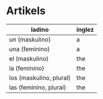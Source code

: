 # Artikels

ladino             | inglez
------------------ | ---------
un (maskulino)     | a
una (feminino)     | a
el (maskulino)     | the
la (feminino)      | the
los (maskulino, plural) | the
las (feminino, plural)  | the
